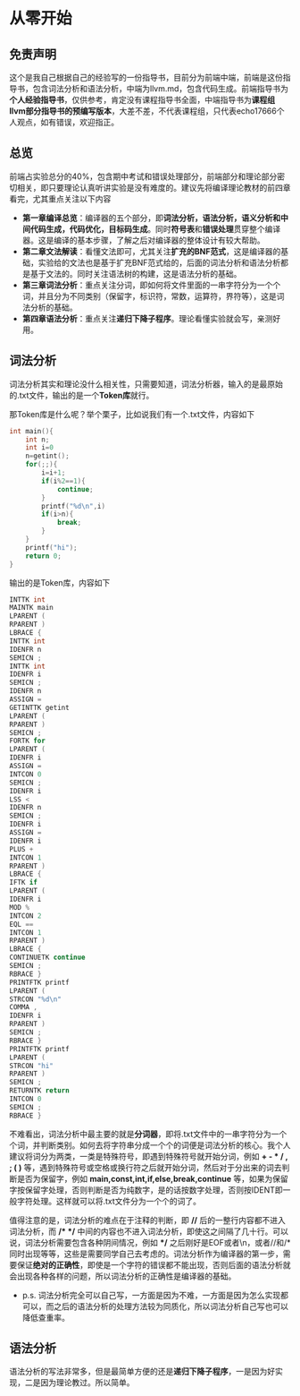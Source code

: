 # 从零开始
## 免责声明
这个是我自己根据自己的经验写的一份指导书，目前分为前端中端，前端是这份指导书，包含词法分析和语法分析，中端为llvm.md，包含代码生成。前端指导书为**个人经验指导书**，仅供参考，肯定没有课程指导书全面，中端指导书为**课程组llvm部分指导书的预编写版本**，大差不差，不代表课程组，只代表echo17666个人观点，如有错误，欢迎指正。

## 总览
前端占实验总分的40%，包含期中考试和错误处理部分，前端部分和理论部分密切相关，即只要理论认真听讲实验是没有难度的。建议先将编译理论教材的前四章看完，尤其重点关注以下内容
- **第一章编译总览**：编译器的五个部分，即**词法分析，语法分析，语义分析和中间代码生成，代码优化，目标码生成**。同时**符号表**和**错误处理**贯穿整个编译器。这是编译的基本步骤，了解之后对编译器的整体设计有较大帮助。
- **第二章文法解读**：看懂文法即可，尤其关注**扩充的BNF范式**，这是编译器的基础，实验给的文法也是基于扩充BNF范式给的，后面的词法分析和语法分析都是基于文法的。同时关注语法树的构建，这是语法分析的基础。
- **第三章词法分析**：重点关注分词，即如何将文件里面的一串字符分为一个个词，并且分为不同类别（保留字，标识符，常数，运算符，界符等），这是词法分析的基础。
- **第四章语法分析**：重点关注**递归下降子程序**。理论看懂实验就会写，亲测好用。

## 词法分析
词法分析其实和理论没什么相关性，只需要知道，词法分析器，输入的是最原始的.txt文件，输出的是一个**Token库**就行。

那Token库是什么呢？举个栗子，比如说我们有一个.txt文件，内容如下
```c
int main(){
    int n;
    int i=0
    n=getint();
    for(;;){
        i=i+1;
        if(i%2==1){
            continue;
        }
        printf("%d\n",i)
        if(i>n){
            break;
        }
    }
    printf("hi");
    return 0;
}
```
输出的是Token库，内容如下
```c
INTTK int
MAINTK main
LPARENT (
RPARENT )
LBRACE {
INTTK int
IDENFR n
SEMICN ;
INTTK int
IDENFR i
SEMICN ;
IDENFR n
ASSIGN =
GETINTTK getint
LPARENT (
RPARENT )
SEMICN ;
FORTK for
LPARENT (
IDENFR i
ASSIGN =
INTCON 0
SEMICN ;
IDENFR i
LSS <
IDENFR n
SEMICN ;
IDENFR i
ASSIGN =
IDENFR i
PLUS +
INTCON 1
RPARENT )
LBRACE {
IFTK if
LPARENT (
IDENFR i
MOD %
INTCON 2
EQL ==
INTCON 1
RPARENT )
LBRACE {
CONTINUETK continue
SEMICN ;
RBRACE }
PRINTFTK printf
LPARENT (
STRCON "%d\n"
COMMA ,
IDENFR i
RPARENT )
SEMICN ;
RBRACE }
PRINTFTK printf
LPARENT (
STRCON "hi"
RPARENT )
SEMICN ;
RETURNTK return
INTCON 0
SEMICN ;
RBRACE }
```
不难看出，词法分析中最主要的就是**分词器**，即将.txt文件中的一串字符分为一个个词，并判断类别。如何去将字符串分成一个个的词便是词法分析的核心。我个人建议将词分为两类，一类是特殊符号，即遇到特殊符号就开始分词，例如 **+ - * / , ; ( )** 等，遇到特殊符号或空格或换行符之后就开始分词，然后对于分出来的词去判断是否为保留字，例如 **main,const,int,if,else,break,continue** 等，如果为保留字按保留字处理，否则判断是否为纯数字，是的话按数字处理，否则按IDENT即一般字符处理。这样就可以将.txt文件分为一个个的词了。

值得注意的是，词法分析的难点在于注释的判断，即 **//** 后的一整行内容都不进入词法分析，而 **/\* \*/** 中间的内容也不进入词法分析，即使这之间隔了几十行。可以说，词法分析需要包含各种阴间情况，例如 **\*/** 之后刚好是EOF或者\n，或者//和/*同时出现等等，这些是需要同学自己去考虑的。词法分析作为编译器的第一步，需要保证**绝对的正确性**，即使是一个字符的错误都不能出现，否则后面的语法分析就会出现各种各样的问题，所以词法分析的正确性是编译器的基础。

- p.s. 词法分析完全可以自己写，一方面是因为不难，一方面是因为怎么实现都可以，而之后的语法分析的处理方法较为同质化，所以词法分析自己写也可以降低查重率。


## 语法分析
语法分析的写法非常多，但是最简单方便的还是**递归下降子程序**，一是因为好实现，二是因为理论教过。所以简单。